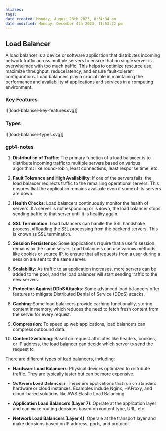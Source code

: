 ```yaml
---
aliases: 
tags: 
date created: Monday, August 28th 2023, 8:54:34 am
date modified: Monday, December 4th 2023, 11:53:22 pm
---
```


## Load Balancer

A load balancer is a device or software application that distributes incoming network traffic across multiple servers to ensure that no single server is overwhelmed with too much traffic. This helps to optimize resource use, maximize throughput, reduce latency, and ensure fault-tolerant configurations. Load balancers play a crucial role in maintaining the performance and availability of applications and services in a computing environment.

### Key Features

![[load-balancer-key-features.svg]]

### Types

![[load-balancer-types.svg]]  

### gpt4-notes

1. **Distribution of Traffic**: The primary function of a load balancer is to distribute incoming traffic to multiple servers based on various algorithms like round-robin, least connections, least response time, etc.

2. **Fault Tolerance and High Availability**: If one of the servers fails, the load balancer redirects traffic to the remaining operational servers. This ensures that the application remains available even if some of its servers are down.

3. **Health Checks**: Load balancers continuously monitor the health of servers. If a server is not responding or is down, the load balancer stops sending traffic to that server until it is healthy again.

4. **SSL Termination**: Load balancers can handle the SSL handshake process, offloading the SSL processing from the backend servers. This is known as SSL termination.

5. **Session Persistence**: Some applications require that a user's session remains on the same server. Load balancers can use various methods, like cookies or source IP, to ensure that all requests from a user during a session are sent to the same server.

6. **Scalability**: As traffic to an application increases, more servers can be added to the pool, and the load balancer will start sending traffic to the new servers.

7. **Protection Against DDoS Attacks**: Some advanced load balancers offer features to mitigate Distributed Denial of Service (DDoS) attacks.

8. **Caching**: Some load balancers provide caching functionality, storing content in memory, which reduces the need to fetch fresh content from the server for every request.

9. **Compression**: To speed up web applications, load balancers can compress outbound data.

10. **Content Switching**: Based on request attributes like headers, cookies, or IP address, the load balancer can decide which server to send the request to.

There are different types of load balancers, including:

- **Hardware Load Balancers**: Physical devices optimized to distribute traffic. They are typically faster but can be more expensive.
  
- **Software Load Balancers**: These are applications that run on standard hardware or cloud instances. Examples include Nginx, HAProxy, and cloud-based solutions like AWS Elastic Load Balancing.

- **Application Load Balancers (Layer 7)**: Operate at the application layer and can make routing decisions based on content type, URL, etc.

- **Network Load Balancers (Layer 4)**: Operate at the transport layer and make decisions based on IP address, ports, and protocol.
